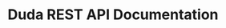 ---
title: Duda REST API Documentation

language_tabs:
  - shell

toc_footers:
  - <a href='/developers/'>Back to Developer Portal</a>
  - <a href='/developers/rest-api/api-terms'>Duda API Terms of Service</a>
  - <a href='https://help.duda.co/' target="_blank">View Duda Support Docs</a>

includes:
  - intro
  - responsive
  - accounts
  - permissions
  - analytics
  - widgets

search: true
---
